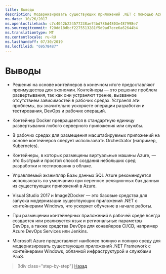 ```yaml
---
title: Выводы
description: Модернизировать существующих приложений .NET с помощью Azure Cloud and Windows Containers | выводы
ms.date: 10/26/2017
ms.openlocfilehash: c7c4042b224577238ae74bd786d4803e487998e7
ms.sourcegitcommit: f20dd18dbcf2275513281f5d9ad7ece6a62644b4
ms.translationtype: MT
ms.contentlocale: ru-RU
ms.lasthandoff: 07/30/2019
ms.locfileid: "69578487"
---
```

# <a name="conclusions"></a>Выводы

- Решения на основе контейнеров в конечном итоге предоставляют преимущества для экономии. Контейнеры — это решение проблем развертывания, так как они устраняют трение, вызванное отсутствием зависимостей в рабочих средах. Устраняя эти проблемы, вы значительно ускоряете операции разработки и тестирования, DevOps и рабочих операций.

- Контейнер Docker превращается в стандартную единицу развертывания любого серверного приложения или службы.

- В рабочих средах для размещения масштабируемых приложений на основе контейнеров следует использовать Orchestrator (например, Kubernetes).

- Контейнеры, в которых размещены виртуальные машины Azure, — это быстрый и простой способ создания небольших сред разработки и тестирования в облаке.

- Управляемый экземпляр Базы данных SQL Azure рекомендуется использовать по умолчанию при переносе реляционных баз данных из существующих приложений в Azure.

- Visual Studio 2017 и Image2Docker — это базовые средства для запуска модернизации существующих приложений .NET с контейнерами Windows, что ускоряет обучение в начале работы.

- При размещении контейнерных приложений в рабочей среде всегда создается или реализуется язык и региональные параметры DevOps, а также средства DevOps для конвейеров CI/CD, например Azure DevOps Services или Jenkins.

- Microsoft Azure предоставляет наиболее полную и полную среду для модернизировать существующих приложений .NET Framework с контейнерами Windows, облачной инфраструктурой и службами PaaS.

>[!div class="step-by-step"]
>[Назад](walkthroughs-technical-get-started-overview.md)
